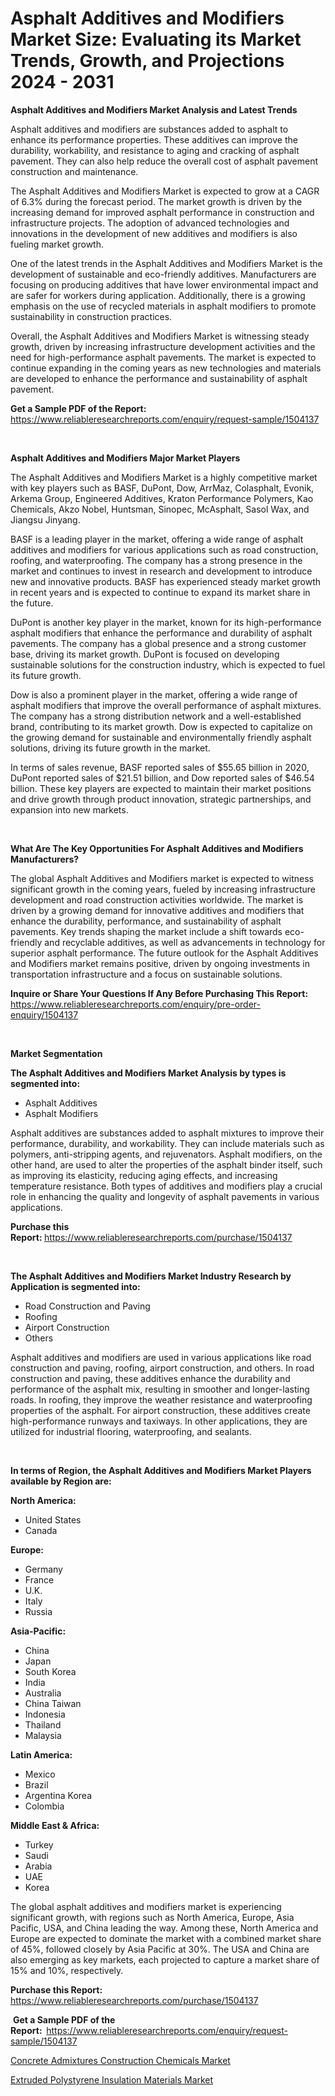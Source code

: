 <p><h1>Asphalt Additives and Modifiers Market Size: Evaluating its Market Trends, Growth, and Projections 2024 - 2031</h1></p><p><strong>Asphalt Additives and Modifiers Market Analysis and Latest Trends</strong></p>
<p><p>Asphalt additives and modifiers are substances added to asphalt to enhance its performance properties. These additives can improve the durability, workability, and resistance to aging and cracking of asphalt pavement. They can also help reduce the overall cost of asphalt pavement construction and maintenance.</p><p>The Asphalt Additives and Modifiers Market is expected to grow at a CAGR of 6.3% during the forecast period. The market growth is driven by the increasing demand for improved asphalt performance in construction and infrastructure projects. The adoption of advanced technologies and innovations in the development of new additives and modifiers is also fueling market growth.</p><p>One of the latest trends in the Asphalt Additives and Modifiers Market is the development of sustainable and eco-friendly additives. Manufacturers are focusing on producing additives that have lower environmental impact and are safer for workers during application. Additionally, there is a growing emphasis on the use of recycled materials in asphalt modifiers to promote sustainability in construction practices.</p><p>Overall, the Asphalt Additives and Modifiers Market is witnessing steady growth, driven by increasing infrastructure development activities and the need for high-performance asphalt pavements. The market is expected to continue expanding in the coming years as new technologies and materials are developed to enhance the performance and sustainability of asphalt pavement.</p></p>
<p><strong>Get a Sample PDF of the Report:&nbsp;</strong> <a href="https://www.reliableresearchreports.com/enquiry/request-sample/1504137">https://www.reliableresearchreports.com/enquiry/request-sample/1504137</a></p>
<p>&nbsp;</p>
<p><strong>Asphalt Additives and Modifiers Major Market Players</strong></p>
<p><p>The Asphalt Additives and Modifiers Market is a highly competitive market with key players such as BASF, DuPont, Dow, ArrMaz, Colasphalt, Evonik, Arkema Group, Engineered Additives, Kraton Performance Polymers, Kao Chemicals, Akzo Nobel, Huntsman, Sinopec, McAsphalt, Sasol Wax, and Jiangsu Jinyang.</p><p>BASF is a leading player in the market, offering a wide range of asphalt additives and modifiers for various applications such as road construction, roofing, and waterproofing. The company has a strong presence in the market and continues to invest in research and development to introduce new and innovative products. BASF has experienced steady market growth in recent years and is expected to continue to expand its market share in the future.</p><p>DuPont is another key player in the market, known for its high-performance asphalt modifiers that enhance the performance and durability of asphalt pavements. The company has a global presence and a strong customer base, driving its market growth. DuPont is focused on developing sustainable solutions for the construction industry, which is expected to fuel its future growth.</p><p>Dow is also a prominent player in the market, offering a wide range of asphalt modifiers that improve the overall performance of asphalt mixtures. The company has a strong distribution network and a well-established brand, contributing to its market growth. Dow is expected to capitalize on the growing demand for sustainable and environmentally friendly asphalt solutions, driving its future growth in the market.</p><p>In terms of sales revenue, BASF reported sales of $55.65 billion in 2020, DuPont reported sales of $21.51 billion, and Dow reported sales of $46.54 billion. These key players are expected to maintain their market positions and drive growth through product innovation, strategic partnerships, and expansion into new markets.</p></p>
<p>&nbsp;</p>
<p><strong>What Are The Key Opportunities For Asphalt Additives and Modifiers Manufacturers?</strong></p>
<p><p>The global Asphalt Additives and Modifiers market is expected to witness significant growth in the coming years, fueled by increasing infrastructure development and road construction activities worldwide. The market is driven by a growing demand for innovative additives and modifiers that enhance the durability, performance, and sustainability of asphalt pavements. Key trends shaping the market include a shift towards eco-friendly and recyclable additives, as well as advancements in technology for superior asphalt performance. The future outlook for the Asphalt Additives and Modifiers market remains positive, driven by ongoing investments in transportation infrastructure and a focus on sustainable solutions.</p></p>
<p><strong>Inquire or Share Your Questions If Any Before Purchasing This Report:</strong> <a href="https://www.reliableresearchreports.com/enquiry/pre-order-enquiry/1504137">https://www.reliableresearchreports.com/enquiry/pre-order-enquiry/1504137</a></p>
<p>&nbsp;</p>
<p><strong>Market Segmentation</strong></p>
<p><strong>The Asphalt Additives and Modifiers Market Analysis by types is segmented into:</strong></p>
<p><ul><li>Asphalt Additives</li><li>Asphalt Modifiers</li></ul></p>
<p><p>Asphalt additives are substances added to asphalt mixtures to improve their performance, durability, and workability. They can include materials such as polymers, anti-stripping agents, and rejuvenators. Asphalt modifiers, on the other hand, are used to alter the properties of the asphalt binder itself, such as improving its elasticity, reducing aging effects, and increasing temperature resistance. Both types of additives and modifiers play a crucial role in enhancing the quality and longevity of asphalt pavements in various applications.</p></p>
<p><strong>Purchase this Report:&nbsp;</strong><a href="https://www.reliableresearchreports.com/purchase/1504137">https://www.reliableresearchreports.com/purchase/1504137</a></p>
<p>&nbsp;</p>
<p><strong>The Asphalt Additives and Modifiers Market Industry Research by Application is segmented into:</strong></p>
<p><ul><li>Road Construction and Paving</li><li>Roofing</li><li>Airport Construction</li><li>Others</li></ul></p>
<p><p>Asphalt additives and modifiers are used in various applications like road construction and paving, roofing, airport construction, and others. In road construction and paving, these additives enhance the durability and performance of the asphalt mix, resulting in smoother and longer-lasting roads. In roofing, they improve the weather resistance and waterproofing properties of the asphalt. For airport construction, these additives create high-performance runways and taxiways. In other applications, they are utilized for industrial flooring, waterproofing, and sealants.</p></p>
<p>&nbsp;</p>
<p><strong>In terms of Region, the Asphalt Additives and Modifiers Market Players available by Region are:</strong></p>
<p>
    <p> <strong> North America: </strong>
        <ul>
            <li>United States</li>
            <li>Canada</li>
        </ul>
        </p> 
    <p> <strong> Europe: </strong>
        <ul>
            <li>Germany</li>
            <li>France</li>
            <li>U.K.</li>
            <li>Italy</li>
            <li>Russia</li>
        </ul>
        </p> 
    <p> <strong> Asia-Pacific: </strong>
        <ul>
            <li>China</li>
            <li>Japan</li>
            <li>South Korea</li>
            <li>India</li>
            <li>Australia</li>
            <li>China Taiwan</li>
            <li>Indonesia</li>
            <li>Thailand</li>
            <li>Malaysia</li>
        </ul>
        </p> 
    <p> <strong> Latin America: </strong>
        <ul>
            <li>Mexico</li>
            <li>Brazil</li>
            <li>Argentina Korea</li>
            <li>Colombia</li>
        </ul>
        </p> 
    <p> <strong> Middle East & Africa: </strong>
        <ul>
            <li>Turkey</li>
            <li>Saudi</li>
            <li>Arabia</li>
            <li>UAE</li>
            <li>Korea</li>
        </ul>
    </p>
    </p>
<p><p>The global asphalt additives and modifiers market is experiencing significant growth, with regions such as North America, Europe, Asia Pacific, USA, and China leading the way. Among these, North America and Europe are expected to dominate the market with a combined market share of 45%, followed closely by Asia Pacific at 30%. The USA and China are also emerging as key markets, each projected to capture a market share of 15% and 10%, respectively.</p></p>
<p><strong>Purchase this Report: </strong><a href="https://www.reliableresearchreports.com/purchase/1504137">https://www.reliableresearchreports.com/purchase/1504137</a></p>
<p>&nbsp;<strong>Get a Sample PDF of the Report:&nbsp;&nbsp;</strong><a href="https://www.reliableresearchreports.com/enquiry/request-sample/1504137">https://www.reliableresearchreports.com/enquiry/request-sample/1504137</a></p>
<p><strong></strong></p>
<p><p><a href="https://github.com/luckyshygirl/Market-Research-Report-List-3/blob/main/concrete-admixtures-construction-chemicals-market.md">Concrete Admixtures Construction Chemicals Market</a></p><p><a href="https://github.com/vimar16th/Market-Research-Report-List-3/blob/main/extruded-polystyrene-insulation-materials-market.md">Extruded Polystyrene Insulation Materials Market</a></p></p>